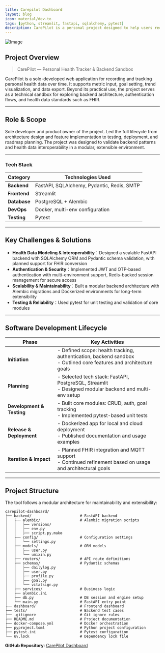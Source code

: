 ```yaml
---
title: Carepilot Dashboard
layout: blog
icon: material/dev-to
tags: [python, streamlit, fastapi, sqlalchemy, pytest]
description: CarePilot is a personal project designed to help users record and track their health data over time. 
---
```

![Image]()


## Project Overview  

> CarePilot — Personal Health Tracker & Backend Sandbox

CarePilot is a solo-developed web application for recording and tracking personal health data over time. It supports metric input, goal setting, trend visualization, and data export. Beyond its practical use, the project serves as a technical sandbox for exploring backend architecture, authentication flows, and health data standards such as FHIR.

---

## Role & Scope  
Sole developer and product owner of the project. Led the full lifecycle from architecture design and feature implementation to testing, deployment, and roadmap planning. The project was designed to validate backend patterns and health data interoperability in a modular, extensible environment.

---

### Tech Stack  

| Category     | Technologies Used                                      |
|--------------|--------------------------------------------------------|
| **Backend**  | FastAPI, SQLAlchemy, Pydantic, Redis, SMTP             |
| **Frontend** | Streamlit                                              |
| **Database** | PostgreSQL + Alembic                                   |
| **DevOps**   | Docker, multi-env configuration                        |
| **Testing**  | Pytest                                                 |

---

## Key Challenges & Solutions  

- **Health Data Modeling & Interoperability**：Designed a scalable FastAPI backend with SQLAlchemy ORM and Pydantic schema validation, with planned support for FHIR conversion  
- **Authentication & Security**：Implemented JWT and OTP-based authentication with multi-environment support, Redis-backed session management for secure access  
- **Scalability & Maintainability**：Built a modular backend architecture with Alembic migrations and Dockerized environments for long-term extensibility  
- **Testing & Reliability**：Used pytest for unit testing and validation of core modules

---

## Software Development Lifecycle  

| Phase                   | Key Activities                                                                 |
|-------------------------|--------------------------------------------------------------------------------|
| **Initiation**          | - Defined scope: health tracking, authentication, backend sandbox<br>- Outlined core features and architecture goals |
| **Planning**            | - Selected tech stack: FastAPI, PostgreSQL, Streamlit<br>- Designed modular backend and multi-env setup |
| **Development & Testing** | - Built core modules: CRUD, auth, goal tracking<br>- Implemented pytest-based unit tests |
| **Release & Deployment** | - Dockerized app for local and cloud deployment<br>- Published documentation and usage examples |
| **Iteration & Impact**   | - Planned FHIR integration and MQTT support<br>- Continued refinement based on usage and architectural goals |

---

## Project Structure
The tool follows a modular architecture for maintainability and extensibility:

```
carepilot-dashboard/
├── backend/                      # FastAPI backend
│   ├── alembic/                  # Alembic migration scripts
│   │   ├── versions/
│   │   ├── env.py
│   │   ├── script.py.mako
│   ├── config/                   # Configuration settings
│   │   └── settings.py
│   ├── models/                   # ORM models
│   │   ├── user.py
│   │   └── umixin.py
│   ├── routers/                  # API route definitions
│   ├── schemas/                  # Pydantic schemas
│   │   ├── dailylog.py
│   │   ├── user.py
│   │   ├── profile.py
│   │   ├── goal.py
│   │   └── vitalsign.py
│   ├── services/                 # Business logic
│   ├── alembic.ini
│   ├── db.py                     # DB session and engine setup
│   └── main.py                   # FastAPI entry point
├── dashboard/                    # Frontend dashboard
├── tests/                        # Backend test cases
├── .gitignore                    # Git ignore rules
├── README.md                     # Project documentation
├── docker-compose.yml            # Docker orchestration
├── pyproject.toml                # Python project configuration
├── pytest.ini                    # Pytest configuration
└── uv.lock                       # Dependency lock file

```

**GitHub Repository**: [CarePilot Dashboard](https://github.com/maudes/carepilot-dashboard)

<br>
